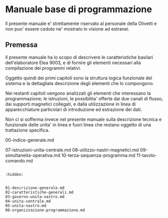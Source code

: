 # Manuale base di programmazione

Il presente manuale e' strettamente riservato al personale della Olivetti e non
puo' essere ceduto ne' mostrato in visione ad estranei.

## Premessa

Il presente manuale ha lo scopo di descrivere le caratteristiche basilari
dell'elaboratore Elea 9003, e di fornire gli elementi necessari alla
compilazione dei programmi relativi.

Oggetto quindi dei primi capitoli sono la struttura logica funzionale del
sistema e la dettagliata descrizione degli elementi che lo compongono.

Nei restanti capitoli vengono analizzati gli elementi che interessano la
programmazione; le istruzioni, le possibilita' offerte dai due canali di
flusso, dai supporti magnetici collegati, e dalla utilizzazione in linea di
apparecchiature particolari di introduzione ed estrazione dei dati.

Non ci si sofferma invece nel presente manuale sulla descrizione tecnica e
funzionale delle unita' in linea e fuori linea che restano oggetto di una
trattazione specifica.

00-indice-generale.md

07-istruzioni-unita-centrale.md
08-utilizzo-nastri-magnetici.md
09-simultaneita-operativa.md
10-terza-sequenza-programma.md
11-tavolo-comando.md

```{sectnum}
```

```{toctree}
:hidden:


01-descrizione-generale.md
02-caratteristiche-generali.md
03-governo-unita-nastro.md
04-unita-centrale.md
05-unita-nastro.md
06-organizzazione-programmazione.md

```
